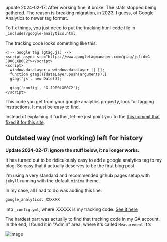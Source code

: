 
update 2024-02-17: After working fine, it broke. The stats stopped being gathered. The reason is breaking migration, in 2023, I guess, of Google Analytics to newer tag format.

To fix things, you just need to put the tracking html code file in `_includes/google-analytics.html`.

The tracking code looks something like this:
```
<!-- Google tag (gtag.js) -->
<script async src="https://www.googletagmanager.com/gtag/js?id=G-J900LXB0C2"></script>
<script>
  window.dataLayer = window.dataLayer || [];
  function gtag(){dataLayer.push(arguments);}
  gtag('js', new Date());

  gtag('config', 'G-J900LXB0C2');
</script>
```
This code you get from your google analytics property, look for tagging instructions. It must be easy to find.

Instead of explaining it further, let me just point you to the [this commit that fixed it for this site](https://github.com/hq9000/hq9000/commit/06cd5459c2dc335430a3faf68a900fec1f2e632c).


## Outdated way (not working) left for history

**Update 2024-02-17: ignore the stuff below, it no longer works:**

It has turned out to be ridiculously easy to add a google analytics tag to my blog. So easy that it actually deserves to be the first blog post.

I'm using a very standard and recommended github pages setup with `jekyll` running with the default `minima` theme.

In my case, all I had to do was adding this line:

```
google_analytics: XXXXXX
```

into `_config.yml`, where XXXXX is my tracking code. [See it here](https://github.com/hq9000/hq9000/blob/6164401661334373e9584e5524bd38b8400c7183/_config.yml#L28) 

The hardest part was actually to find that tracking code in my GA account. In the end, I found it in "Admin" area, where it's called `Measurement ID`:

![image](https://user-images.githubusercontent.com/21345604/112961116-bd567000-914d-11eb-90ec-4b55642bc714.png)

